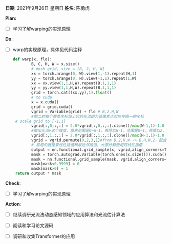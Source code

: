**日期**: 2021年9月26日 星期日      **姓名**: 陈勇虎 

**Plan:**

- [ ] 学习了解warping的实现原理

**Do**:

- [ ] warp的实现原理，具体见代码注释

  ```python
  def warp(x, flo):
          B, C, H, W = x.size()
          # mesh grid, size = [B, 2, H, W]
          xx = torch.arange(0, W).view(1,-1).repeat(H,1)
          yy = torch.arange(0, H).view(-1,1).repeat(1,W)
          xx = xx.view(1,1,H,W).repeat(B,1,1,1)
          yy = yy.view(1,1,H,W).repeat(B,1,1,1)
          grid = torch.cat((xx,yy),1).float()
          # to cuda
          x = x.cuda()
          grid = grid.cuda()
          vgrid = Variable(grid) + flo # B,2,H,W
          #图二的每个像素坐标加上它的光流即为该像素点对应在图一的坐标
   # scale grid to [-1,1] 
          vgrid[:,0,:,:] = 2.0*vgrid[:,0,:,:].clone()/max(W-1,1)-1.0 
          #取出光流v这个维度，原来范围是0~W-1，再除以W-1，范围是0~1，再乘以2，范围是0~2，再-1，范围是-1~1
          vgrid[:,1,:,:] = 2.0*vgrid[:,1,:,:].clone()/max(H-1,1)-1.0 #取出光流u这个维度，同上
          vgrid = vgrid.permute(0,2,3,1)#from B,2,H,W -> B,H,W,2，配合grid_sample这个函数的使用
          # 常用的就是双线性插值和最近邻插值，大部分都使用双线性插值
          output = nn.functional.grid_sample(x, vgrid,align_corners=True)
          mask = torch.autograd.Variable(torch.ones(x.size())).cuda()
          mask = nn.functional.grid_sample(mask, vgrid,align_corners=True)
          mask[mask<0.9999] = 0
          mask[mask>0] = 1
   return output * mask
  ```

**Check**:

- [ ] 学习了解warping的实现原理

**Action**:

- [ ] 继续调研光流法动态感知领域的应用算法和光流估计算法

- [ ] 阅读和学习论文源码

- [ ] 调研和收集Transformer的应用











